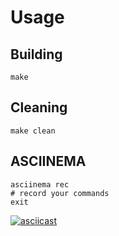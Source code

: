 # Usage

## Building

`make`

## Cleaning

`make clean` 

## ASCIINEMA 

```
asciinema rec
# record your commands
exit
```

[![asciicast](https://asciinema.org/a/451796.svg)](https://asciinema.org/a/451796)
